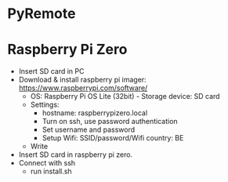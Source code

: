 # PyRemote

# Raspberry Pi Zero
- Insert SD card in PC
- Download & install raspberry pi imager: https://www.raspberrypi.com/software/
  - OS: Raspberry Pi OS Lite (32bit) - Storage device: SD card
  - Settings:
    - hostname: raspberrypizero.local
    - Turn on ssh, use password authentication
    - Set username and password
    - Setup Wifi: SSID/password/Wifi country: BE
  - Write
- Insert SD card in raspberry pi zero.
- Connect with ssh
  - run install.sh